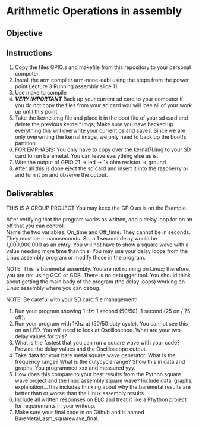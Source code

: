 # Arithmetic Operations in assembly
## Objective


## Instructions
1. Copy the files GPIO.s and makefile from this repository to your personal computer.
2. Install the arm compiler arm-none-eabi using the steps from the power point Lecture 3 Running assembly slide 11.
3. Use make to compile
4.  ***VERY IMPORTANT*** Back up your current sd card to your computer if you do not copy the files from your sd card you will lose all of your work up until this point. 
5. Take the kernel.img file and place it in the boot file of your sd card and delete the previous kernel*.imgs; Make sure you have backed up everything this will overwrite your current os and saves. Since we are only overwriting the kernal image, we only need to back up the bootfs partition.
6. FOR EMPHASIS:  You only have to copy over the kernal7l.img to your SD card to run baremetal.  You can leave everything else as is.
7. Wire the output of GPIO 21 -> led -> 1k ohm resistor -> ground
8. After all this is done eject the sd card and insert it into the raspberry pi and turn it on and observe the output.

## Deliverables

THIS IS A GROUP PROJECT
You may keep the GPIO as is on the Example.

After verifying that the program works as written, add a delay loop for on an off that you can control.  
Name the two variables: On_time and Off_time. They cannot be in seconds. They must be in nanoseconds.  So, a 1 second delay would be 1,000,000,000 as an entry.
You will not have to show a square wave with a value needing more time than this.
You may use your delay loops from the Linux assembly program or modify those in the program.

NOTE:  This is baremetal assembly.  You are not running on Linux; therefore, you are not using GCC or GDB.  There is no debugger tool.  You should think about getting the main body of the program (the delay loops) working on Linux assembly where you can debug.  

NOTE: Be careful with your SD card file management!

1) Run your program showing 1 Hz: 1 second (50/50), 1 second (25 on / 75 off).
2) Run your program with 1Khz at (50/50 duty cycle).  You cannot see this on an LED.  You will need to look at Oscilloscope. What are your two delay values for this?
3) What is the fastest that you can run a square wave with your code?  Provide the delay values and the Oscilloscope output.
4) Take data for your bare metal square wave generator.  What is the frequency range?  What is the dutycycle range?  Show this in data and graphs. You programmed xxx and measured yyy.
5) How does this compare to your best results from the Python square wave project and the linux assembly square wave?  Include data, graphs, explanation...This includes thinking about why the baremetal results are better than or worse than the Linux assembly results.
6) Include all written responses on ELC and treat it like a Phython project for requirements in your writeup.
7) Make sure your final code in on Github and is named BareMetal_asm_squarewave_final.
